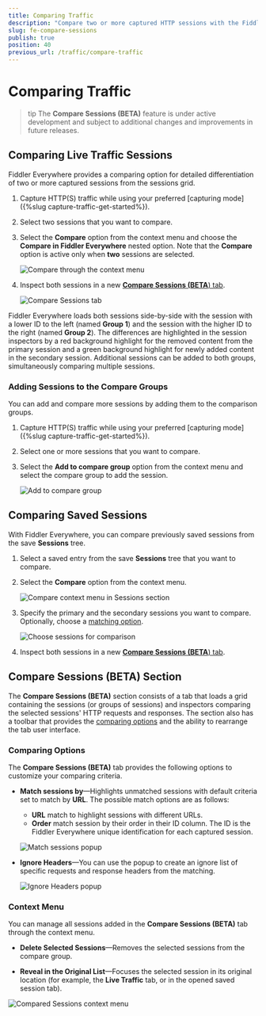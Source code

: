 ```yaml
---
title: Comparing Traffic
description: "Compare two or more captured HTTP sessions with the Fiddler Everywhere web-debugging HTTPS proxy application."
slug: fe-compare-sessions
publish: true
position: 40
previous_url: /traffic/compare-traffic
---
```


# Comparing Traffic

>tip The **Compare Sessions (BETA)** feature is under active development and subject to additional changes and improvements in future releases.


## Comparing Live Traffic Sessions

Fiddler Everywhere provides a comparing option for detailed differentiation of two or more captured sessions from the sessions grid.

1. Capture HTTP(S) traffic while using your preferred [capturing mode]({%slug capture-traffic-get-started%}).

1. Select two sessions that you want to compare.

1. Select the **Compare** option from the context menu and choose the **Compare in Fiddler Everywhere** nested option. Note that the **Compare** option is active only when **two** sessions are selected.

    ![Compare through the context menu](../images/livetraffic/compare/compare-context-menu.png)

1. Inspect both sessions in a new [**Compare Sessions (BETA**) tab](#compare-sessions-beta-section).

    ![Compare Sessions tab](../images/livetraffic/compare/compare-tab-001.png)


Fiddler Everywhere loads both sessions side-by-side with the session with a lower ID to the left (named **Group 1**) and the session with the higher ID to the right (named **Group 2**). The differences are highlighted in the session inspectors by a red background highlight for the removed content from the primary session and a green background highlight for newly added content in the secondary session. Additional sessions can be added to both groups, simultaneously comparing multiple sessions.


### Adding Sessions to the Compare Groups

You can add and compare more sessions by adding them to the comparison groups.


1. Capture HTTP(S) traffic while using your preferred [capturing mode]({%slug capture-traffic-get-started%}).

1. Select one or more sessions that you want to compare.

1. Select the **Add to compare group** option from the context menu and select the compare group to add the session.

    ![Add to compare group](../images/livetraffic/compare/compare-context-menu-add-to-group.png)


## Comparing Saved Sessions

With Fiddler Everywhere, you can compare previously saved sessions from the save **Sessions** tree.

1. Select a saved entry from the save **Sessions** tree that you want to compare.

1. Select the **Compare** option from the context menu.

    ![Compare context menu in Sessions section](../images/sessions/compare/sessions-snapshots-compare-context-menu.png)

1. Specify the primary and the secondary sessions you want to compare. Optionally, choose a [matching option](#comparing-options).

    ![Choose sessions for comparison](../images/sessions/compare/sessions-snapshots-compare-prompt.png)

1. Inspect both sessions in a new [**Compare Sessions (BETA**) tab](#compare-sessions-beta-section).


## Compare Sessions (BETA) Section

The **Compare Sessions (BETA)** section consists of a tab that loads a grid containing the sessions (or groups of sessions) and inspectors comparing the selected sessions' HTTP requests and responses. The section also has a toolbar that provides the [comparing options](#comparing-options) and the ability to rearrange the tab user interface.

### Comparing Options

The **Compare Sessions (BETA)** tab provides the following options to customize your comparing criteria.

- **Match sessions by**&mdash;Highlights unmatched sessions with default criteria set to match by **URL**. The possible match options are as follows:
    - **URL** match to highlight sessions with different URLs.
    - **Order** match session by their order in their ID column. The ID is the Fiddler Everywhere unique identification for each captured session.

    ![Match sessions popup](../images/livetraffic/compare/compare-options-match-sessions.png)

- **Ignore Headers**&mdash;You can use the popup to create an ignore list of specific requests and response headers from the matching.
    
    ![Ignore Headers popup](../images/livetraffic/compare/compare-options-ignore-headers-popup.png)


### Context Menu

You can manage all sessions added in the **Compare Sessions (BETA)** tab through the context menu.

- **Delete Selected Sessions**&mdash;Removes the selected sessions from the compare group.

- **Reveal in the Original List**&mdash;Focuses the selected session in its original location (for example, the **Live Traffic** tab, or in the opened saved session tab).

![Compared Sessions context menu](../images/livetraffic/compare/compare-list-context-menu.png)
